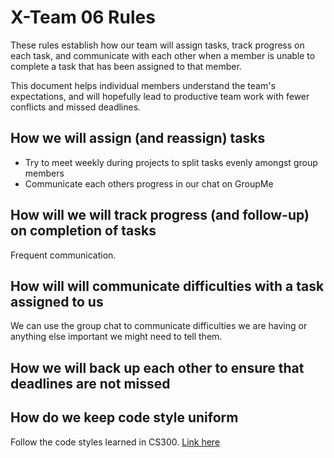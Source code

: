 # X-Team 06 Rules

These rules establish how our team will assign tasks,
track progress on each task, and communicate with each other 
when a member is unable to complete a task that has been assigned to that member.

This document helps individual members understand the team's expectations,
and will hopefully lead to productive team work with fewer conflicts
and missed deadlines.

## How we will assign (and reassign) tasks

* Try to meet weekly during projects to split tasks evenly amongst group members
* Communicate each others progress in our chat on GroupMe

## How will we will track progress (and follow-up) on completion of tasks
Frequent communication.


## How will will communicate difficulties with a task assigned to us

We can use the group chat to communicate difficulties we are having 
or anything else important we might need to tell them.

## How we will back up each other to ensure that deadlines are not missed



## How do we keep code style uniform 
Follow the code styles learned in CS300. [Link here](http://cs300-www.cs.wisc.edu/wp/index.php/2017/08/15/cs300-java-style-guide/)
